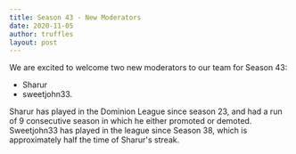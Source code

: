 ```yaml
---
title: Season 43 - New Moderators
date: 2020-11-05
author: truffles
layout: post
---
```

We are excited to welcome two new moderators to our team for Season 43: 

* Sharur
* sweetjohn33. 

Sharur has played in the Dominion League since season 23, and had a run of 9 consecutive season in which he either promoted or demoted. Sweetjohn33 has played in the league since Season 38, which is approximately half the time of Sharur's streak.